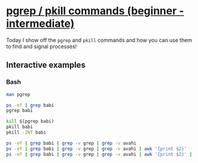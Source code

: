 # [pgrep / pkill commands (beginner - intermediate)](https://youtu.be/KdSKTEUPPEk)

Today I show off the `pgrep` and `pkill` commands and how you can use them to find and signal processes!

## Interactive examples

### Bash

```bash
man pgrep

ps -ef | grep babi
pgrep babi

kill $(pgrep babi)
pkill babi
pkill -INT babi

ps -ef | grep babi | grep -v grep | grep -v avahi
ps -ef | grep babi | grep -v grep | grep -v avahi | awk '{print $2}'
ps -ef | grep babi | grep -v grep | grep -v avahi | awk '{print $2}' | xargs kill
```
